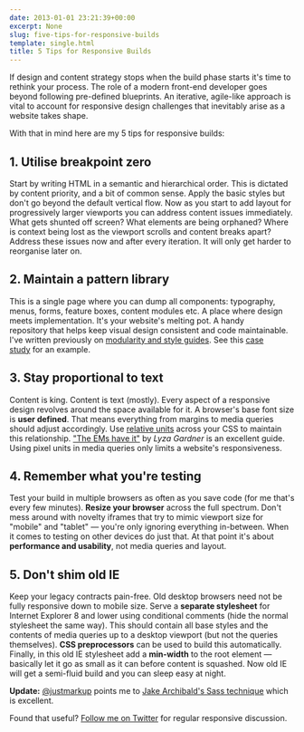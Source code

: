 ```yaml
---
date: 2013-01-01 23:21:39+00:00
excerpt: None
slug: five-tips-for-responsive-builds
template: single.html
title: 5 Tips for Responsive Builds
---
```


If design and content strategy stops when the build phase starts it's time to rethink your process. The role of a modern front-end developer goes beyond following pre-defined blueprints. An iterative, agile-like approach is vital to account for responsive design challenges that inevitably arise as a website takes shape.

With that in mind here are my 5 tips for responsive builds:


## 1. Utilise breakpoint zero


Start by writing HTML in a semantic and hierarchical order. This is dictated by content priority, and a bit of common sense. Apply the basic styles but don't go beyond the default vertical flow. Now as you start to add layout for progressively larger viewports you can address content issues immediately. What gets shunted off screen? What elements are being orphaned? Where is context being lost as the viewport scrolls and content breaks apart? Address these issues now and after every iteration. It will only get harder to reorganise later on.


## 2. Maintain a pattern library


This is a single page where you can dump all components: typography, menus, forms, feature boxes, content modules etc. A place where design meets implementation. It's your website's melting pot. A handy repository that helps keep visual design consistent and code maintainable. I've written previously on [modularity and style guides](http://dbushell.com/2012/04/23/modularity-and-style-guides/). See this [case study](http://dbushell.com/2012/06/17/passenger-focus-responsive-web-design-case-study/) for an example.


## 3. Stay proportional to text


Content is king. Content is text (mostly). Every aspect of a responsive design revolves around the space available for it. A browser's base font size is **user defined**. That means everything from margins to media queries should adjust accordingly. Use [relative units](http://www.w3.org/TR/css3-values/#relative-lengths) across your CSS to maintain this relationship. ["The EMs have it"](http://blog.cloudfour.com/the-ems-have-it-proportional-media-queries-ftw/) by _Lyza Gardner_ is an excellent guide. Using pixel units in media queries only limits a website's responsiveness.


## 4. Remember what you're testing


Test your build in multiple browsers as often as you save code (for me that's every few minutes). **Resize your browser** across the full spectrum. Don't mess around with novelty iframes that try to mimic viewport size for "mobile" and "tablet" — you're only ignoring everything in-between. When it comes to testing on other devices do just that. At that point it's about **performance and usability**, not media queries and layout.


## 5. Don't shim old IE


Keep your legacy contracts pain-free. Old desktop browsers need not be fully responsive down to mobile size. Serve a **separate stylesheet** for Internet Explorer 8 and lower using conditional comments (hide the normal stylesheet the same way). This should contain all base styles and the contents of media queries up to a desktop viewport (but not the queries themselves). **CSS preprocessors** can be used to build this automatically. Finally, in this old IE stylesheet add a **min-width** to the root element — basically let it go as small as it can before content is squashed. Now old IE will get a semi-fluid build and you can sleep easy at night.

**Update:** [@justmarkup](https://twitter.com/justmarkup/status/286441851190398976) points me to [Jake Archibald's Sass technique](http://jakearchibald.github.com/sass-ie/) which is excellent.

Found that useful? [Follow me on Twitter](http://twitter.com/dbushell) for regular responsive discussion.
